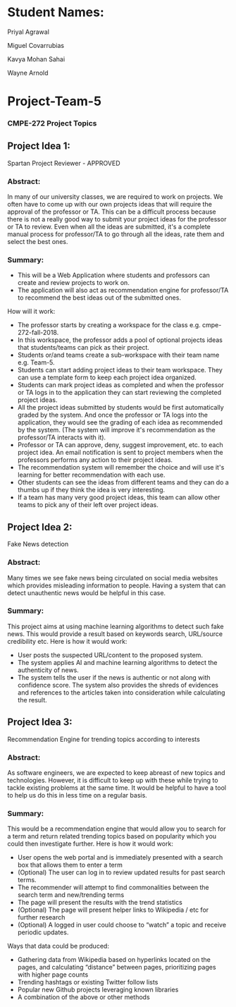 # Student Names:
Priyal Agrawal

Miguel Covarrubias

Kavya Mohan Sahai

Wayne Arnold

# Project-Team-5

### CMPE-272 Project Topics

## Project Idea 1: 
Spartan Project Reviewer  - APPROVED

### Abstract: 
In many of our university classes, we are required to work on projects. We often have to come up with our own projects ideas that will require the approval of the professor or TA. This can be a difficult process because there is not a really good way to submit your project ideas for the professor or TA to review. Even when all the ideas are submitted, it's a complete manual process for professor/TA to go through all the ideas, rate them and select the best ones.

### Summary:
- This will be a Web Application where students and professors can create and review projects to work on.
- The application will also act as recommendation engine for professor/TA to recommend the best ideas out of the submitted ones.

How will it work:
- The professor starts by creating a workspace for the class e.g. cmpe-272-fall-2018. 
- In this workspace, the professor adds a pool of optional projects ideas that students/teams can pick as their project. 
- Students or/and teams create a sub-workspace with their team name e.g. Team-5.
- Students can start adding project ideas to their team workspace. They can use a template form to keep each project idea organized. 
- Students can mark project ideas as completed and when the professor or TA logs in to the application they can start reviewing the completed project ideas. 
- All the project ideas submitted by students would be first automatically graded by the system. And once the professor or TA logs into the application, they would see the grading of each idea as recommended by the system. (The system will improve it's recommendation as the professor/TA interacts with it).
- Professor or TA can approve, deny, suggest improvement, etc. to each project idea. An email notification is sent to project members when the professors performs any action to their project ideas.
- The recommendation system will remember the choice and will use it's learning for better recommendation with each use.
- Other students can see the ideas from different teams and they can do a thumbs up if they think the idea is very interesting. 
- If a team has many very good project ideas, this team can allow other teams to pick any of their left over project ideas. 


## Project Idea 2: 
Fake News detection

### Abstract:
Many times we see fake news being circulated on social media websites which provides misleading information to people. Having a system that can detect unauthentic news would be helpful in this case.

### Summary:
This project aims at using machine learning algorithms to detect such fake news. This would provide a result based on keywords search, URL/source credibility etc.
Here is how it would work:
- User posts the suspected URL/content to the proposed system.
- The system applies AI and machine learning algorithms to detect the authenticity of news.
- The system tells the user if the news is authentic or not along with confidence score. The system also provides the shreds of evidences and references to the articles taken into consideration while calculating the result. 


## Project Idea 3:  
Recommendation Engine for trending topics according to interests

### Abstract:
As software engineers, we are expected to keep abreast of new topics and technologies. However, it is difficult to keep up with these while trying to tackle existing problems at the same time. It would be helpful to have a tool to help us do this in less time on a regular basis.

### Summary:
This would be a recommendation engine that would allow you to search for a term and return related trending topics based on popularity which you could then investigate further. Here is how it would work:

- User opens the web portal and is immediately presented with a search box that allows them to enter a term
- (Optional) The user can log in to review updated results for past search terms.
- The recommender will attempt to find commonalities between the search term and new/trending terms
- The page will present the results with the trend statistics
- (Optional) The page will present helper links to Wikipedia / etc for further research
- (Optional) A logged in user could choose to “watch” a topic and receive periodic updates.

Ways that data could be produced:
- Gathering data from Wikipedia based on hyperlinks located on the pages, and calculating “distance” between pages, prioritizing pages with higher page counts
- Trending hashtags or existing Twitter follow lists
- Popular new Github projects leveraging known libraries
- A combination of the above or other methods
